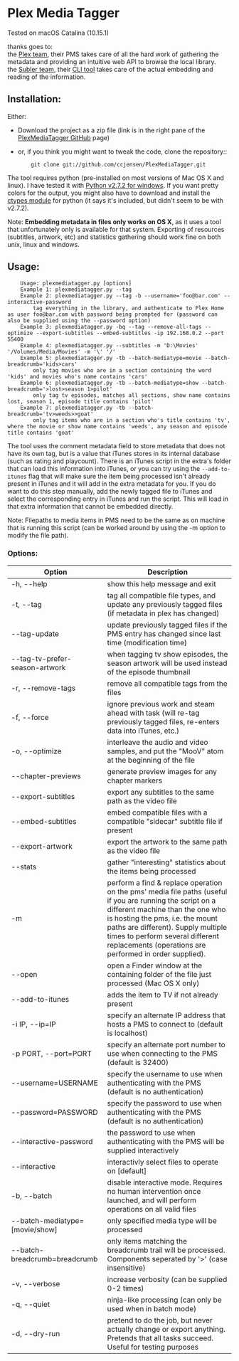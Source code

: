 #  Plex Media Tagger
Tested on macOS Catalina (10.15.1)

thanks goes to:  
the [Plex team](http://www.plexapp.com), their PMS takes care of all the hard work of gathering the metadata and providing an intuitive web API to browse the local library.  
the [Subler team](https://bitbucket.org/galad87/subler), their [CLI tool](https://bitbucket.org/galad87/sublercli) takes care of the actual embedding and reading of the information.  

## Installation:
Either:  

 *  Download the project as a zip file (link is in the right pane of the [PlexMediaTagger GitHub](https://github.com/ccjensen/PlexMediaTagger) page)  
 *  or, if you think you might want to tweak the code, clone the repository::  

    		git clone git://github.com/ccjensen/PlexMediaTagger.git

The tool requires python (pre-installed on most versions of Mac OS X and linux). I have tested it with [Python v2.7.2 for windows](http://python.org/getit/releases/2.7.2/). If you want pretty colors for the output, you might also have to download and install the [ctypes module](http://python.net/crew/theller/ctypes/) for python (it says it's included, but didn't seem to be with v2.7.2).

Note: __Embedding metadata in files only works on OS X__, as it uses a tool that unfortunately only is available for that system. Exporting of resources (subtitles, artwork, etc) and statistics gathering should work fine on both unix, linux and windows.

## Usage: 

		Usage: plexmediatagger.py [options]
		Example 1: plexmediatagger.py --tag
		Example 2: plexmediatagger.py --tag -b --username='foo@bar.com' --interactive-password
			tag everything in the library, and authenticate to Plex Home as user foo@bar.com with password being prompted for (password can also be supplied using the --password option)
		Example 3: plexmediatagger.py -bq --tag --remove-all-tags --optimize --export-subtitles --embed-subtitles -ip 192.168.0.2 --port 55400
		Example 4: plexmediatagger.py --subtitles -m 'D:\Movies' '/Volumes/Media/Movies' -m '\' '/'
		Example 5: plexmediatagger.py -tb --batch-mediatype=movie --batch-breadcrumb='kids>cars'
			only tag movies who are in a section containing the word 'kids' and movies who's name contains 'cars'
		Example 6: plexmediatagger.py -tb --batch-mediatype=show --batch-breadcrumb='>lost>season 1>pilot'
			only tag tv episodes, matches all sections, show name contains lost, season 1, episode title contains 'pilot'
		Example 7: plexmediatagger.py -tb --batch-breadcrumb='tv>weeds>>goat'
			only tag items who are in a section who's title contains 'tv', where the movie or show name contains 'weeds', any season and episode title contains 'goat' 

The tool uses the comment metadata field to store metadata that does not have its own tag, but is a value that iTunes stores in its internal database (such as rating and playcount). There is an iTunes script in the extra's folder that can load this information into iTunes, or you can try using the `--add-to-itunes` flag that will make sure the item being processed isn't already present in iTunes and it will add in the extra metadata for you. If you do want to do this step manually, add the newly tagged file to iTunes and select the corresponding entry in iTunes and run the script. This will load in that extra information that cannot be embedded directly.

Note: Filepaths to media items in PMS need to be the same as on machine that is running this script (can be worked around by using the -m option to modify the file path).

### Options:

| Option                         | Description                                                                                                                                                                                                                                                                                                           |
| ------------------------------ | --------------------------------------------------------------------------------------------------------------------------------------------------------------------------------------------------------------------------------------------------------------------------------------------------------------------- |
| -h, --help                     | show this help message and exit                                                                                                                                                                                                                                                                                       |
| -t, --tag                      | tag all compatible file types, and update any previously tagged files (if metadata in plex has changed)                                                                                                                                                                                                               |
| --tag-update                   | update previously tagged files if the PMS entry has changed since last time (modification time)                                                                                                                                                                                                                       |
| --tag-tv-prefer-season-artwork | when tagging tv show episodes, the season artwork will be used instead of the episode thumbnail                                                                                                                                                                                                                       |
| -r, --remove-tags              | remove all compatible tags from the files                                                                                                                                                                                                                                                                             |
| -f, --force                    | ignore previous work and steam ahead with task (will re-tag previously tagged files, re-enters data into iTunes, etc.)                                                                                                                                                                                                |
| -o, --optimize                 | interleave the audio and video samples, and put the "MooV" atom at the beginning of the file                                                                                                                                                                                                                          |
| --chapter-previews             | generate preview images for any chapter markers                                                                                                                                                                                                                                                                       |
| --export-subtitles             | export any subtitles to the same path as the video file                                                                                                                                                                                                                                                               |
| --embed-subtitles              | embed compatible files with a compatible "sidecar" subtitle file if present                                                                                                                                                                                                                                           |
| --export-artwork               | export the artwork to the same path as the video file                                                                                                                                                                                                                                                                 |
| --stats                        | gather "interesting" statistics about the items being processed                                                                                                                                                                                                                                                       |
| -m                             | perform a find & replace operation on the pms' media file paths (useful if you are running the script on a different machine than the one who is hosting the pms, i.e. the mount paths are different). Supply multiple times to perform several different replacements (operations are performed in order supplied).  |
| --open                         | open a Finder window at the containing folder of the file just processed (Mac OS X only)                                                                                                                                                                                                                              |
| --add-to-itunes                | adds the item to TV if not already present                                                                                                                                                                                                                                                                            |
| -i IP, --ip=IP                 |  specify an alternate IP address that hosts a PMS to connect to (default is localhost)                                                                                                                                                                                                                                |
| -p PORT, --port=PORT           | specify an alternate port number to use when connecting to the PMS (default is 32400)                                                                                                                                                                                                                                 |
| --username=USERNAME            | specify the username to use when authenticating with the PMS (default is no authentication)                                                                                                                                                                                                                           |
| --password=PASSWORD            | specify the password to use when authenticating with the PMS (default is no authentication)                                                                                                                                                                                                                           |
| --interactive-password         | the password to use when authenticating with the PMS will be supplied interactively                                                                                                                                                                                                                                   |
| --interactive                  | interactivly select files to operate on [default]                                                                                                                                                                                                                                                                     |
| -b, --batch                    | disable interactive mode. Requires no human intervention once launched, and will perform operations on all valid files                                                                                                                                                                                                |
| --batch-mediatype=[movie/show] | only specified media type will be processed                                                                                                                                                                                                                                                                           |
| --batch-breadcrumb=breadcrumb  | only items matching the breadcrumb trail will be processed. Components seperated by '>' (case insensitive)                                                                                                                                                                                                            |
| -v, --verbose                  | increase verbosity (can be supplied 0-2 times)                                                                                                                                                                                                                                                                        |
| -q, --quiet                    | ninja-like processing (can only be used when in batch mode)                                                                                                                                                                                                                                                           |
| -d, --dry-run                  | pretend to do the job, but never actually change or export anything. Pretends that all tasks succeed. Useful for testing purposes                                                                                                                                                                                     |
